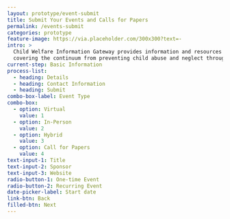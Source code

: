 ```yaml
---
layout: prototype/event-submit
title: Submit Your Events and Calls for Papers
permalink: /events-submit
categories: prototype
feature-image: https://via.placeholder.com/300x300?text=-
intro: >
  Child Welfare Information Gateway provides information and resources on a wide range of child welfare topics,
  covering the continuum from preventing child abuse and neglect through adoption. To support professionals working with children and families involved with child welfare, we offer current information, research, statistics, best practices, and other materials on the topics listed below.
current-step: Basic Information
process-list:
  - heading: Details
  - heading: Contact Information
  - heading: Submit
combo-box-label: Event Type
combo-box:
  - option: Virtual
    value: 1
  - option: In-Person
    value: 2
  - option: Hybrid
    value: 3
  - option: Call for Papers
    value: 4
text-input-1: Title
text-input-2: Sponsor
text-input-3: Website
radio-button-1: One-time Event
radio-button-2: Recurring Event
date-picker-label: Start date
link-btn: Back
filled-btn: Next
---
```

